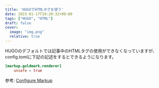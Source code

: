 ```yaml
---
title: 'HUGOでHTMLタグを使う'
date: 2023-01-17T19:20:32+09:00
tags: ["HUGO", "HTML"]
draft: false
cover:
  image: "img.png"
  relative: true
---
```


HUGOのデフォルトでは記事中のHTMLタグの使用ができなくなっていますが、config.tomlに下記の記述をするとできるようになります。

```toml
[markup.goldmark.renderer]
    unsafe = true
```

参考: [Configure Markup](https://gohugo.io/getting-started/configuration-markup)

